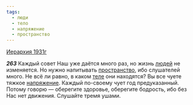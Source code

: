 ```yaml
---
tags:
  - люди
  - тело
  - напряжение
  - пространство
---
```


[Иерархия 1931г](/agni/1931)

___263___
Каждый совет Наш уже даётся много раз, но жизнь [людей](/tag/#люди) не изменяется. Но нужно напитывать [пространство](/tag/#пространство), ибо слушателей много. Не всё ли равно, в каком [теле](/tag/#тело) они находятся? Вы все чуете тяжкое [напряжение](/tag/#напряжение). Каждый по-своему чует год предуказанный. Потому говорю — оберегите здоровье, оберегите бодрость, ибо без Нас нет движения. Слушайте тремя ушами.   

